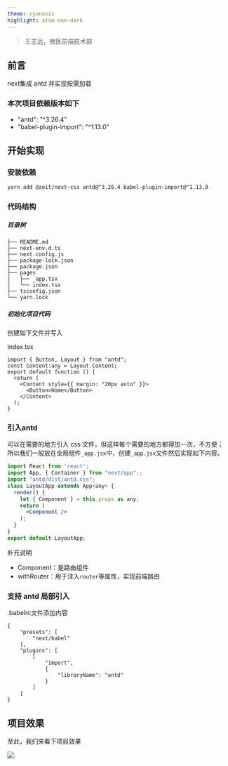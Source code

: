 ```yaml
---
theme: cyanosis
highlight: atom-one-dark
---
```

> 王志远，微医前端技术部
## 前言

next集成 antd 并实现按需加载

### 本次项目依赖版本如下

- "antd": "^3.26.4"
- "babel-plugin-import": "^1.13.0"



## 开始实现

### 安装依赖

```bash
yarn add @zeit/next-css antd@^3.26.4 babel-plugin-import@^1.13.0
```

###  代码结构

##### 目录树

```
├── README.md
├── next-env.d.ts
├── next.config.js
├── package-lock.json
├── package.json
├── pages
│   ├── _app.tsx
│   └── index.tsx
├── tsconfig.json
└── yarn.lock
```

##### 初始化项目代码

创建如下文件并写入

index.tsx

```tsx
import { Button, Layout } from "antd";
const Content:any = Layout.Content;
export default function () {
  return (
    <Content style={{ margin: "20px auto" }}>
      <Button>Home</Button>
    </Content>
  );
}
```



### 引入antd

可以在需要的地方引入 css 文件，但这样每个需要的地方都得加一次，不方便；所以我们一般放在全局组件`_app.jsx`中，创建`_app.jsx`文件然后实现如下内容。

```jsx
import React from 'react';
import App, { Container } from "next/app";;
import "antd/dist/antd.css";
class LayoutApp extends App<any> {
  render() {
    let { Component } = this.props as any;
    return (
      <Component />
    );
  }
}
export default LayoutApp;

```

补充说明

- Component：是路由组件
- withRouter：用于注入`router`等属性，实现前端路由

### 支持 antd 局部引入

.babelrc文件添加内容

```
{
    "presets": [
        "next/babel"
    ],
    "plugins": [
        [
            "import",
            {
                "libraryName": "antd"
            }
        ]
    ]
}
```



## 项目效果

至此，我们来看下项目效果

![](https://tva1.sinaimg.cn/large/e6c9d24ely1h1rqj8sa68j20jv07jwek.jpg)
